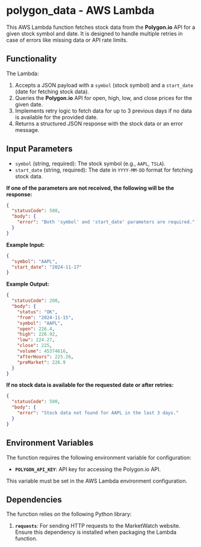 # polygon_data - AWS Lambda

This AWS Lambda function fetches stock data from the **Polygon.io** API for a given stock symbol and date. It is designed to handle multiple retries in case of errors like missing data or API rate limits.

## **Functionality**

The Lambda:
1. Accepts a JSON payload with a `symbol` (stock symbol) and a `start_date` (date for fetching stock data).
2. Queries the **Polygon.io** API for open, high, low, and close prices for the given date.
3. Implements retry logic to fetch data for up to 3 previous days if no data is available for the provided date.
4. Returns a structured JSON response with the stock data or an error message.


## **Input Parameters**

- `symbol` (string, required): The stock symbol (e.g., `AAPL`, `TSLA`).
- `start_date` (string, required): The date in `YYYY-MM-DD` format for fetching stock data.

**If one of the parameters are not received, the following will be the response:**
```json
{
  "statusCode": 500,
  "body": {
    "error": "Both 'symbol' and 'start_date' parameters are required."
  }
}
```

**Example Input:**
```json
{
  "symbol": "AAPL",
  "start_date": "2024-11-17"
}
```

**Example Output:**
```json
{
  "statusCode": 200,
  "body": {
    "status": "OK",
    "from": "2024-11-15",
    "symbol": "AAPL",
    "open": 226.4,
    "high": 226.92,
    "low": 224.27,
    "close": 225,
    "volume": 45374616,
    "afterHours": 225.26,
    "preMarket": 226.9
  }
}
```

**If no stock data is available for the requested date or after retries:**
```json
{
  "statusCode": 500,
  "body": {
    "error": "Stock data not found for AAPL in the last 3 days."
  }
}
```


## **Environment Variables**

The function requires the following environment variable for configuration:

- **`POLYGON_API_KEY`**: API key for accessing the Polygon.io API.

This variable must be set in the AWS Lambda environment configuration.


## **Dependencies**

The function relies on the following Python library:

1. **`requests`**: For sending HTTP requests to the MarketWatch website.
Ensure this dependency is installed when packaging the Lambda function.
